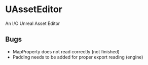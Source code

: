 # UAssetEditor
 An I/O Unreal Asset Editor

## Bugs
- MapProperty does not read correctly (not finished)
- Padding needs to be added for proper export reading (engine)
